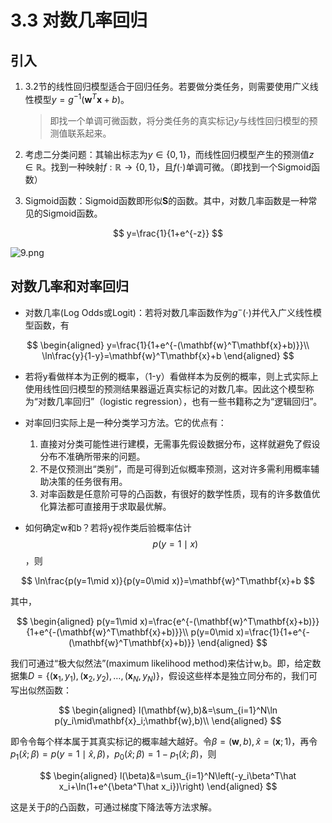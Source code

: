 # 3.3 对数几率回归

## 引入

1. 3.2节的线性回归模型适合于回归任务。若要做分类任务，则需要使用广义线性模型$y=g^{-1}(\mathbf{w}^T\mathbf{x}+b)$。

   > 即找一个单调可微函数，将分类任务的真实标记$y$与线性回归模型的预测值联系起来。

2. 考虑二分类问题：其输出标志为$y\in\{0,1\}$，而线性回归模型产生的预测值$z\in\mathbb{R}$。找到一种映射$f:\mathbb{R}\to\{0,1\}$，且$f(\cdot)$单调可微。（即找到一个Sigmoid函数）

3. Sigmoid函数：Sigmoid函数即形似**S**的函数。其中，对数几率函数是一种常见的Sigmoid函数。
   
$$
   y=\frac{1}{1+e^{-z}}
$$

![9.png](https://i.loli.net/2018/10/17/5bc722b0c7748.png)

## 对数几率和对率回归

- 对数几率(Log Odds或Logit)：若将对数几率函数作为$g^-(\cdot)$并代入广义线性模型函数，有
  
$$
   \begin{aligned}
   y=\frac{1}{1+e^{-(\mathbf{w}^T\mathbf{x}+b)}}\\
   \ln\frac{y}{1-y}=\mathbf{w}^T\mathbf{x}+b
   \end{aligned}
$$

- 若将y看做样本为正例的概率，（1-y）看做样本为反例的概率，则上式实际上使用线性回归模型的预测结果器逼近真实标记的对数几率。因此这个模型称为“对数几率回归”（logistic regression），也有一些书籍称之为“逻辑回归”。

- 对率回归实际上是一种分类学习方法。它的优点有：

   1. 直接对分类可能性进行建模，无需事先假设数据分布，这样就避免了假设分布不准确所带来的问题。
   2. 不是仅预测出“类别”，而是可得到近似概率预测，这对许多需利用概率辅助决策的任务很有用。
   3. 对率函数是任意阶可导的凸函数，有很好的数学性质，现有的许多数值优化算法都可直接用于求取最优解。

- 如何确定w和b？若将y视作类后验概率估计$$p(y=1\mid x)$$，则
  
$$
   \ln\frac{p(y=1\mid x)}{p(y=0\mid x)}=\mathbf{w}^T\mathbf{x}+b
$$

其中，

$$
   \begin{aligned}
   p(y=1\mid x)=\frac{e^{-(\mathbf{w}^T\mathbf{x}+b)}}{1+e^{-(\mathbf{w}^T\mathbf{x}+b)}}\\
   p(y=0\mid x)=\frac{1}{1+e^{-(\mathbf{w}^T\mathbf{x}+b)}}
   \end{aligned}
$$

我们可通过“极大似然法”(maximum likelihood method)来估计w,b。即，给定数据集$D=\{(\mathbf{x}_1,y_1),(\mathbf{x}_2,y_2),\ldots,(\mathbf{x}_N,y_N)\}$，假设这些样本是独立同分布的，我们可写出似然函数：

$$
   \begin{aligned}
   l(\mathbf{w},b)&=\sum_{i=1}^N\ln p(y_i\mid\mathbf{x}_i;\mathbf{w},b)\\
   \end{aligned}
$$

即令令每个样本属于其真实标记的概率越大越好。令$\beta=(\mathbf{w},b),\hat x=(\mathbf{x};1)$，再令$p_1(\hat x;\beta)=p(y=1\mid \hat x,\beta)$$，$$p_0(\hat x;\beta)=1-p_1(\hat x;\beta)$，则

$$
   \begin{aligned}
   l(\beta)&=\sum_{i=1}^N\left(-y_i\beta^T\hat x_i+\ln(1+e^{\beta^T\hat x_i})\right)
   \end{aligned}
$$

这是关于$\beta$的凸函数，可通过梯度下降法等方法求解。
